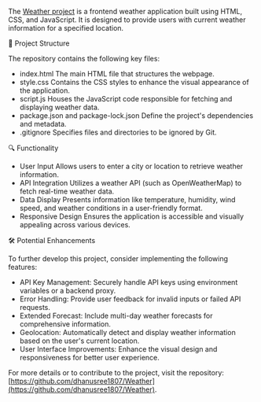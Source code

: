 The [Weather project](https://github.com/dhanusree1807/Weather) is a frontend weather application built using HTML, CSS, and JavaScript. It is designed to provide users with current weather information for a specified location.

 📁 Project Structure

The repository contains the following key files:

* index.html
      The main HTML file that structures the webpage.
* style.css 
      Contains the CSS styles to enhance the visual appearance of the application.
* script.js 
       Houses the JavaScript code responsible for fetching and displaying weather data.
* package.json and package-lock.json 
       Define the project's dependencies and metadata.
* .gitignore 
       Specifies files and directories to be ignored by Git.

🔍 Functionality

* User Input
       Allows users to enter a city or location to retrieve weather information.
* API Integration
      Utilizes a weather API (such as OpenWeatherMap) to fetch real-time weather data.
* Data Display
      Presents information like temperature, humidity, wind speed, and weather conditions in a user-friendly format.
* Responsive Design
       Ensures the application is accessible and visually appealing across various devices.



🛠️ Potential Enhancements

To further develop this project, consider implementing the following features:

* API Key Management: Securely handle API keys using environment variables or a backend proxy.
* Error Handling: Provide user feedback for invalid inputs or failed API requests.
* Extended Forecast: Include multi-day weather forecasts for comprehensive information.
* Geolocation: Automatically detect and display weather information based on the user's current location.
* User Interface Improvements: Enhance the visual design and responsiveness for better user experience.

For more details or to contribute to the project, visit the repository: [https://github.com/dhanusree1807/Weather](https://github.com/dhanusree1807/Weather).
